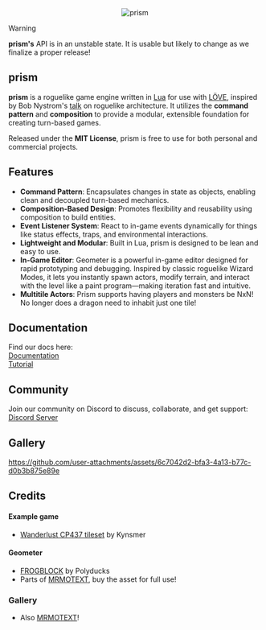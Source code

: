 <div align="center">
 <picture>
  <source media="(prefers-color-scheme: dark)" srcset="https://github.com/user-attachments/assets/75c12e71-974f-4f43-ad67-8b8438a9744e">
  <source media="(prefers-color-scheme: light)" srcset="https://github.com/user-attachments/assets/5d8a003b-e646-4e9c-a5cf-5d3799163f3f">
  <img alt="prism" src="https://github.com/user-attachments/assets/5d8a003b-e646-4e9c-a5cf-5d3799163f3f">
 </picture>
</div>

> [!WARNING]
> **prism's** API is in an unstable state. It is usable but likely to change as we finalize a proper release!

## prism

**prism** is a roguelike game engine written in [Lua](https://www.lua.org/) for use with [LÖVE](https://love2d.org/), inspired by Bob Nystrom's [talk](https://www.youtube.com/watch?v=JxI3Eu5DPwE) on roguelike architecture. It utilizes the **command pattern** and **composition** to provide a modular, extensible foundation for creating turn-based games.

Released under the **MIT License**, prism is free to use for both personal and commercial projects.

## Features

- **Command Pattern**: Encapsulates changes in state as objects, enabling clean and decoupled turn-based mechanics.
- **Composition-Based Design**: Promotes flexibility and reusability using composition to build entities.
- **Event Listener System**: React to in-game events dynamically for things like status effects, traps, and environmental interactions.
- **Lightweight and Modular**: Built in Lua, prism is designed to be lean and easy to use.
- **In-Game Editor**: Geometer is a powerful in-game editor designed for rapid prototyping and debugging. Inspired by classic roguelike Wizard Modes, it lets you instantly spawn actors, modify terrain, and interact with the level like a paint program—making iteration fast and intuitive.
- **Multitile Actors**: Prism supports having players and monsters be NxN! No longer does a dragon need to inhabit just one tile!
  
## Documentation

Find our docs here:  
[Documentation](https://prismrl.github.io/prism/)  
[Tutorial](https://prismrl.github.io/prism/making-a-roguelike/part1.html#)

## Community

Join our community on Discord to discuss, collaborate, and get support:  
[Discord Server](https://discord.gg/rSmzekJe)

## Gallery



https://github.com/user-attachments/assets/6c7042d2-bfa3-4a13-b77c-d0b3b875e89e



## Credits

#### Example game

- [Wanderlust CP437 tileset](http://bay12forums.com/smf/index.php?topic=145362.0) by Kynsmer

#### Geometer

- [FROGBLOCK](https://polyducks.itch.io/frogblock) by Polyducks
- Parts of [MRMOTEXT](https://mrmotarius.itch.io/mrmotext), buy the asset for full use!

### Gallery
- Also [MRMOTEXT](https://mrmotarius.itch.io/mrmotext)!
